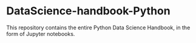 # DataScience-handbook-Python
This repository contains the entire Python Data Science Handbook, in the form of Jupyter notebooks.
